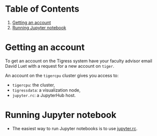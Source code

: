 
# Table of Contents

1.  [Getting an account](#org7e1b8b8)
2.  [Running Jupyter notebook](#org2ba4f6c)


<a id="org7e1b8b8"></a>

# Getting an account

To get an account on the Tigress system have your faculty advisor
email David Luet with a request for a new account on `tiger`.  

An account on the `tigercpu` cluster gives you access to:

-   `tigercpu`: the cluster,
-   `tigressdata`: a visualization node,
-   `jupyter.rc`: a JupyterHub host.


<a id="org2ba4f6c"></a>

# Running Jupyter notebook

-   The easiest way to run Jupyter notebooks is to use [jupyter.rc](./jupyterhub.md).

